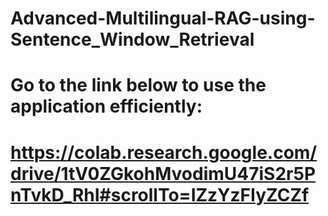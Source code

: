 # Advanced-Multilingual-RAG-using-Sentence_Window_Retrieval
# Go to the link below to use the application efficiently:
# https://colab.research.google.com/drive/1tV0ZGkohMvodimU47iS2r5PnTvkD_RhI#scrollTo=IZzYzFIyZCZf
